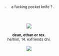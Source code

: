 
<p align="center" dir="auto"> 
<sub>  ‎ 𓏼  ‎ ‎ ‎ ‎ a fucking pocket knife ?  . </sub>
</p> ‎ ‎ 
<p align="center" dir="auto"><a target="_blank" rel="noopener noreferrer nofollow" href=><img src="https://files.catbox.moe/urnnc0.jpg" style="max-width: 100%;"></a>
</p>
<p align="center" dir="auto">
<sub><b>dean, ethan or rex.</b> <br/>
he/him, 14. exfriends dni.</sub>
</p>
<p align="center" dir="auto">
<img src="https://spotify-github-profile.kittinanx.com/api/view?uid=3144t4e3cclfn2vqfpxbzp5hkqga&cover_image=true&theme=natemoo-re&show_offline=false&background_color=121212&interchange=false&bar_color=334833&bar_color_cover=false)](https://github.com/kittinan/spotify-github-profile)" style="max-width: 100%;"></a>
<p align="center" dir="auto"> 

</p>
